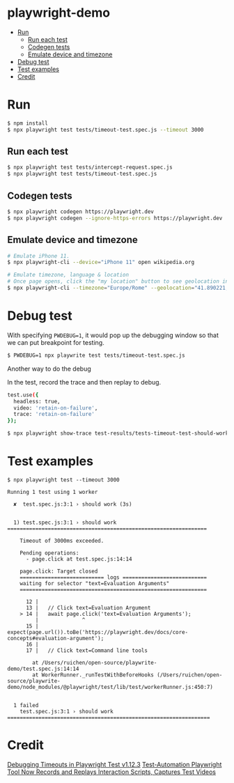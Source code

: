 # playwright-demo <!-- omit in toc -->

- [Run](#run)
  - [Run each test](#run-each-test)
  - [Codegen tests](#codegen-tests)
  - [Emulate device and timezone](#emulate-device-and-timezone)
- [Debug test](#debug-test)
- [Test examples](#test-examples)
- [Credit](#credit)

# Run

```bash
$ npm install
$ npx playwright test tests/timeout-test.spec.js --timeout 3000
```

## Run each test

```bash
$ npx playwright test tests/intercept-request.spec.js
$ npx playwright test tests/timeout-test.spec.js
```

## Codegen tests

```bash
$ npx playwright codegen https://playwright.dev
$ npx playwright codegen --ignore-https-errors https://playwright.dev
```

## Emulate device and timezone

```bash
# Emulate iPhone 11.
$ npx playwright-cli --device="iPhone 11" open wikipedia.org

# Emulate timezone, language & location
# Once page opens, click the "my location" button to see geolocation in action
$ npx playwright-cli --timezone="Europe/Rome" --geolocation="41.890221,12.492348" --lang="it-IT" open maps.google.com
```

# Debug test

With specifying `PWDEBUG=1`, it would pop up the debugging window so that we can put breakpoint for testing.

```bash
$ PWDEBUG=1 npx playwrite test tests/timeout-test.spec.js
```

Another way to do the debug

In the test, record the trace and then replay to debug.
```bash
test.use({
  headless: true,
  video: 'retain-on-failure',
  trace: 'retain-on-failure'
});
```

```bash
$ npx playwright show-trace test-results/tests-timeout-test-should-work/trace.zip
```

# Test examples

```
$ npx playwright test --timeout 3000

Running 1 test using 1 worker

  ✘  test.spec.js:3:1 › should work (3s)


  1) test.spec.js:3:1 › should work ================================================================

    Timeout of 3000ms exceeded.

    Pending operations:
      - page.click at test.spec.js:14:14

    page.click: Target closed
    =========================== logs ===========================
    waiting for selector "text=Evaluation Arguments"
    ============================================================

      12 |
      13 |   // Click text=Evaluation Argument
    > 14 |   await page.click('text=Evaluation Arguments');
         |              ^
      15 |   expect(page.url()).toBe('https://playwright.dev/docs/core-concepts#evaluation-argument');
      16 |
      17 |   // Click text=Command line tools

        at /Users/ruichen/open-source/playwrite-demo/test.spec.js:14:14
        at WorkerRunner._runTestWithBeforeHooks (/Users/ruichen/open-source/playwrite-demo/node_modules/@playwright/test/lib/test/workerRunner.js:450:7)


  1 failed
    test.spec.js:3:1 › should work =================================================================
```


# Credit

[Debugging Timeouts in Playwright Test v1.12.3](https://www.youtube.com/watch?v=JRuMGb3JE5k)
[Test-Automation Playwright Tool Now Records and Replays Interaction Scripts, Captures Test Videos](https://www.infoq.com/news/2020/10/playwright-records-scripts-tests/)

